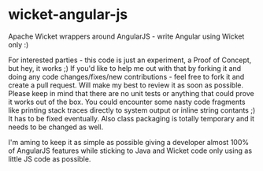 wicket-angular-js
=================

Apache Wicket wrappers around AngularJS - write Angular using Wicket only :)

For interested parties - this code is just an experiment, a Proof of Concept, but hey, it works ;) If you'd like to help me out with that by forking it and doing any code changes/fixes/new contributions - feel free to fork it and create a pull request. Will make my best to review it as soon as possible. Please keep in mind that there are no unit tests or anything that could prove it works out of the box. You could encounter some nasty code fragments like printing stack traces directly to system output or inline string contants ;) It has to be fixed eventually. Also class packaging is totally temporary and it needs to be changed as well.

I'm aming to keep it as simple as possible giving a developer almost 100% of AngularJS features while sticking to Java and Wicket code only using as little JS code as possible.
